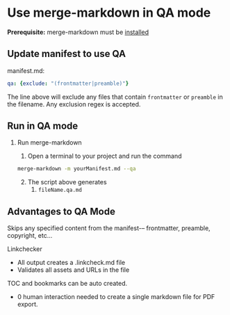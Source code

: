 # Use merge-markdown in QA mode
**Prerequisite:** merge-markdown must be [installed](install.md)

## Update manifest to use QA

manifest.md:

```yaml
qa: {exclude: "(frontmatter|preamble)"}
```

The line above will exclude any files that contain `frontmatter` or `preamble` in the filename. Any exclusion regex is accepted.



## Run in QA mode

1. Run merge-markdown

   1. Open a terminal to your project and run the command

   ``` bash
   merge-markdown -m yourManifest.md --qa
   ```

   2. The script above generates
      1. `fileName.qa.md`

## Advantages to QA Mode

Skips any specified content from the manifest-– frontmatter, preamble, copyright, etc…

Linkchecker

* All output creates a <filename>.linkcheck.md file
* Validates all assets and URLs in the file

TOC and bookmarks can be auto created. 

* 0 human interaction needed to create a single markdown file for PDF export.